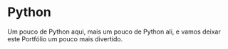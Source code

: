# Python

Um pouco de Python aqui, mais um pouco de Python ali, e vamos deixar este Portfólio um pouco mais divertido.
